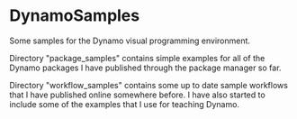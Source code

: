 DynamoSamples
=============

Some samples for the Dynamo visual programming environment.

Directory "package_samples" contains simple examples for all of the Dynamo packages I have published through the package manager so far.

Directory "workflow_samples" contains some up to date sample workflows that I have published online somewhere before. I have also started to include some of the examples that I use for teaching Dynamo.
